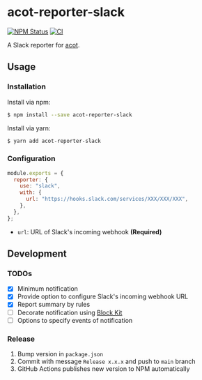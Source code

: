 # acot-reporter-slack

<a href="https://www.npmjs.com/package/acot-reporter-slack"><img alt="NPM Status" src="https://img.shields.io/npm/v/acot-reporter-slack.svg?style=flat"></a>
[![CI](https://github.com/kuy/acot-reporter-slack/actions/workflows/ci.yml/badge.svg)](https://github.com/kuy/acot-reporter-slack/actions/workflows/ci.yml)

A Slack reporter for [acot](https://github.com/acot-a11y/acot).

## Usage

### Installation

Install via npm:

```bash
$ npm install --save acot-reporter-slack
```

Install via yarn:

```bash
$ yarn add acot-reporter-slack
```

### Configuration

```javascript
module.exports = {
  reporter: {
    use: "slack",
    with: {
      url: "https://hooks.slack.com/services/XXX/XXX/XXX",
    },
  },
};
```

- `url`: URL of Slack's incoming webhook **(Required)**

## Development

### TODOs

- [x] Minimum notification
- [x] Provide option to configure Slack's incoming webhook URL
- [x] Report summary by rules
- [ ] Decorate notification using [Block Kit](https://api.slack.com/block-kit)
- [ ] Options to specify events of notification

### Release

1. Bump version in `package.json`
2. Commit with message `Release x.x.x` and push to `main` branch
3. GitHub Actions publishes new version to NPM automatically
